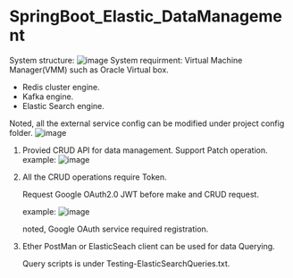 # SpringBoot_Elastic_DataManagement
System structure:
![image](https://github.com/NickZhao716/SpringBoot_Elastic_DataManagement/assets/104879437/b522e6b2-dcae-47be-a7c2-291fa3b0cd5a)
System requirment:
Virtual Machine Manager(VMM) such as Oracle Virtual box.
- Redis cluster engine.
- Kafka engine.
- Elastic Search engine.

Noted, all the external service config can be modified under project config folder.
![image](https://github.com/NickZhao716/SpringBoot_Elastic_DataManagement/assets/104879437/575722a3-859c-4dea-9d6d-81949af69e29)

1. Provied CRUD API for data management. Support Patch operation.
   example:
   ![image](https://github.com/NickZhao716/SpringBoot_Elastic_DataManagement/assets/104879437/fcb5ab24-834d-4ad3-b766-4629d66bb64a)
2. All the CRUD operations require Token.
   
   Request Google OAuth2.0 JWT before make and CRUD request.
   
   example:
   ![image](https://github.com/NickZhao716/SpringBoot_Elastic_DataManagement/assets/104879437/ff6b129f-87cc-47ae-82fe-e8ffbd48ae91)
   
   noted, Google OAuth service required registration.
3. Ether PostMan or ElasticSeach client can be used for data Querying.
   
   Query scripts is under Testing-ElasticSearchQueries.txt.
   

